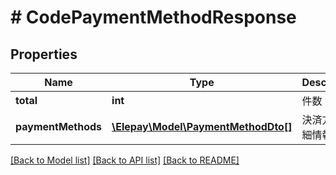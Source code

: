 # # CodePaymentMethodResponse

## Properties

Name | Type | Description | Notes
------------ | ------------- | ------------- | -------------
**total** | **int** | 件数 | [optional] 
**paymentMethods** | [**\Elepay\Model\PaymentMethodDto[]**](PaymentMethodDto.md) | 決済方法詳細情報 | [optional] 

[[Back to Model list]](../../README.md#documentation-for-models) [[Back to API list]](../../README.md#documentation-for-api-endpoints) [[Back to README]](../../README.md)


